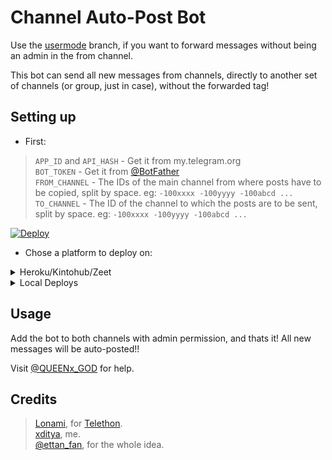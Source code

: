 # Channel Auto-Post Bot

Use the [usermode](https://github.com/mahtoanjali/AnjaliChannelAutoPost/tree/user) branch, if you want to forward messages without being an admin in the from channel.

This bot can send all new messages from channels, directly to another set of channels (or group, just in case), without the forwarded tag!

## Setting up 
* First:
> `APP_ID` and `API_HASH` - Get it from my.telegram.org   
> `BOT_TOKEN` - Get it from [@BotFather](https://t.me/BotFather)   
> `FROM_CHANNEL` - The IDs of the main channel from where posts have to be copied, split by space. eg: `-100xxxx -100yyyy -100abcd ...`   
> `TO_CHANNEL` - The ID of the channel to which the posts are to be sent, split by space. eg: `-100xxxx -100yyyy -100abcd ...`   

[![Deploy](https://www.herokucdn.com/deploy/button.svg)](https://heroku.com/deploy?template=https://github.com/mahtoanjali/AnjaliChannelAutoPost)

* Chose a platform to deploy on:
<details>
<summary>Heroku/Kintohub/Zeet</summary>
<br>
Add the above values to the environment vars and deploy the bot.
</details>
<details>
<summary>Local Deploys</summary>
<br>
- Clone the repo:   <code>git clone https://github.com/mahtoanjali/AnjaliChannelAutoPost</code></br>
- Make a <code>.env</code> file in the root of the repo, like <a href="https://github.com/mahtoanjali/AnjaliChannelAutoPost/blob/main/.env.sample">.env.sample</a> and fill in the values.</br>
- Use <code>python3 bot.py</code> to start the bot.</br>  
</details>

## Usage
Add the bot to both channels with admin permission, and thats it!
All new messages will be auto-posted!!

Visit [@QUEENx_GOD](https://t.me/QUEENx_GOD) for help.
## Credits
> [Lonami](https://github.com/LonamiWebs), for [Telethon](https://github.com/mahtoanjali/Telethon).   
> [xditya](https://github.com/mahtoanjali), me.   
> [@ettan_fan](https://t.me/ettan_fan), for the whole idea.   

